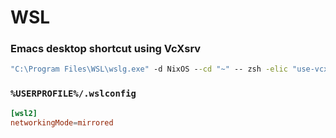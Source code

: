 # WSL

### Emacs desktop shortcut using VcXsrv
``` cmd
"C:\Program Files\WSL\wslg.exe" -d NixOS --cd "~" -- zsh -elic "use-vcxsrv emacs"
```

### `%USERPROFILE%/.wslconfig`
``` toml
[wsl2]
networkingMode=mirrored
```
